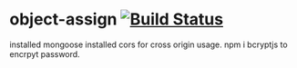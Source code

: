 # object-assign [![Build Status](https://travis-ci.org/sindresorhus/object-assign.svg?branch=master)](https://travis-ci.org/sindresorhus/object-assign)

installed mongoose
installed cors for cross origin usage.
npm i bcryptjs to encrpyt password.
